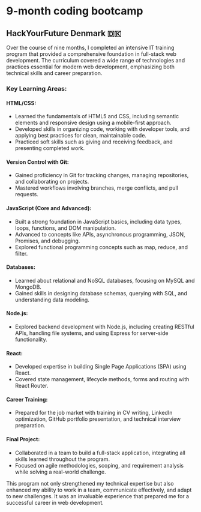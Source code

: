 # 9-month coding bootcamp
## HackYourFuture Denmark 🇩🇰

<p>Over the course of nine months, I completed an intensive IT training program that provided a comprehensive foundation in full-stack web development. The curriculum covered a wide range of technologies and practices essential for modern web development, emphasizing both technical skills and career preparation.</p>

<h3>Key Learning Areas:</h3>

<h4>HTML/CSS:</h4>
<ul>
<li>Learned the fundamentals of HTML5 and CSS, including semantic elements and responsive design using a mobile-first approach.</li>
<li>Developed skills in organizing code, working with developer tools, and applying best practices for clean, maintainable code.</li>
<li>Practiced soft skills such as giving and receiving feedback, and presenting completed work.</li>
</ul>

<h4>Version Control with Git:</h4>
<ul>
<li>Gained proficiency in Git for tracking changes, managing repositories, and collaborating on projects.</li>
<li>Mastered workflows involving branches, merge conflicts, and pull requests.</li>
</ul>

<h4>JavaScript (Core and Advanced):</h4>
<ul>
<li>Built a strong foundation in JavaScript basics, including data types, loops, functions, and DOM manipulation.</li>
<li>Advanced to concepts like APIs, asynchronous programming, JSON, Promises, and debugging.</li>
<li>Explored functional programming concepts such as map, reduce, and filter.</li>
</ul>

<h4>Databases:</h4>
<ul>
<li>Learned about relational and NoSQL databases, focusing on MySQL and MongoDB.</li>
<li>Gained skills in designing database schemas, querying with SQL, and understanding data modeling.</li>
</ul>

<h4>Node.js:</h4>
<ul>
<li>Explored backend development with Node.js, including creating RESTful APIs, handling file systems, and using Express for server-side functionality.</li>
</ul>

<h4>React:</h4>
<ul>
<li>Developed expertise in building Single Page Applications (SPA) using React.</li>
<li>Covered state management, lifecycle methods, forms and routing with React Router.</li>
</ul>

<h4>Career Training:</h4>
<ul>
<li>Prepared for the job market with training in CV writing, LinkedIn optimization, GitHub portfolio presentation, and technical interview preparation.</li>
</ul>

<h4>Final Project:</h4>
<ul>
<li>Collaborated in a team to build a full-stack application, integrating all skills learned throughout the program.</li>
<li>Focused on agile methodologies, scoping, and requirement analysis while solving a real-world challenge.</li>
</ul>

<p>This program not only strengthened my technical expertise but also enhanced my ability to work in a team, communicate effectively, and adapt to new challenges. It was an invaluable experience that prepared me for a successful career in web development.</p>
